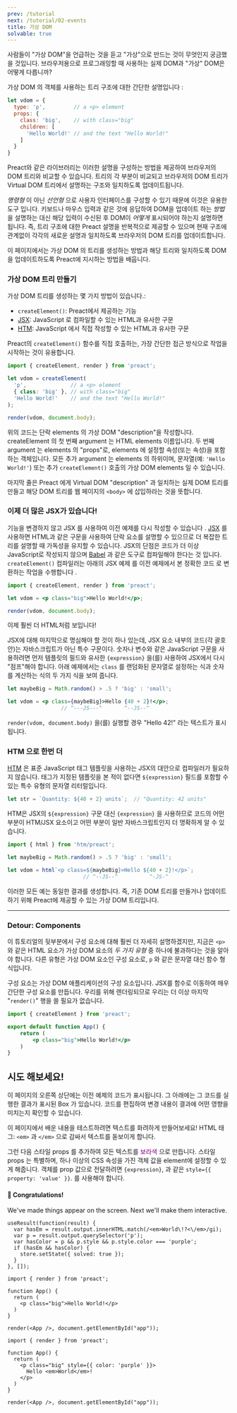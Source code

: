 ```yaml
---
prev: /tutorial
next: /tutorial/02-events
title: 가상 DOM
solvable: true
---
```


사람들이 "가상 DOM"을 언급하는 것을 듣고 "가상"으로 만드는 것이 무엇인지 궁금했을 것입니다. 브라우저용으로 프로그래밍할 때 사용하는 실제 DOM과 "가상" DOM은 어떻게 다릅니까?

가상 DOM 의 객체를 사용하는 트리 구조에 대한 간단한 설명입니다 :

```js
let vdom = {
  type: 'p',         // a <p> element
  props: {
    class: 'big',    // with class="big"
    children: [
      'Hello World!' // and the text "Hello World!"
    ]
  }
}
```

Preact와 같은 라이브러리는 이러한 설명을 구성하는 방법을 제공하여 브라우저의 DOM 트리와 비교할 수 있습니다. 트리의 각 부분이 비교되고 브라우저의 DOM 트리가 Virtual DOM 트리에서 설명하는 구조와 일치하도록 업데이트됩니다.

_명령형_ 이 아닌 _선언형_ 으로 사용자 인터페이스를 구성할 수 있기 때문에 이것은 유용한 도구 입니다. 키보드나 마우스 입력과 같은 것에 응답하여 DOM을 업데이트 하는 _방법_ 을 설명하는 대신 해당 입력이 수신된 후 DOM이 _어떻게_ 표시되어야 하는지 설명하면 됩니다. 즉, 트리 구조에 대한 Preact 설명을 반복적으로 제공할 수 있으며 현재 구조에 관계없이 각각의 새로운 설명과 일치하도록 브라우저의 DOM 트리를 업데이트합니다.

이 페이지에서는 가상 DOM 의 트리를 생성하는 방법과 해당 트리와 일치하도록 DOM을 업데이트하도록 Preact에 지시하는 방법을 배웁니다.

### 가상 DOM 트리 만들기

가상 DOM 트리를 생성하는 몇 가지 방법이 있습니다.:

- `createElement()`: Preact에서 제공하는 기능
- [JSX]: JavaScript 로 컴파일할 수 있는 HTML과 유사한 구문
- [HTM]: JavaScript 에서 직접 작성할 수 있는 HTML과 유사한 구문

Preact의 `createElement()` 함수를 직접 호출하는, 가장 간단한 접근 방식으로 작업을 시작하는 것이 유용합니다.



```jsx
import { createElement, render } from 'preact';

let vdom = createElement(
  'p',              // a <p> element
  { class: 'big' }, // with class="big"
  'Hello World!'    // and the text "Hello World!"
);

render(vdom, document.body);
```

위의 코드는 단락 elements 의 가상 DOM "description"을 작성합니다. createElement 의 첫 번째 argument 는 HTML elements 이름입니다. 두 번째 argument 는 elements 의 "props"로, elements 에 설정할 속성(또는 속성)을 포함하는 객체입니다. 모든 추가 argument 는 elements 의 하위이며, 문자열(예: `'Hello World!'`) 또는 추가 `createElement()` 호출의 가상 DOM elements 일 수 있습니다.

마지막 줄은 Preact 에게 Virtual DOM "description" 과 일치하는 실제 DOM 트리를 만들고 해당 DOM 트리를 웹 페이지의 `<body>` 에 삽입하라는 것을 뜻합니다.

### 이제 더 많은 JSX가 있습니다!

기능을 변경하지 않고 JSX 를 사용하여 이전 예제를 다시 작성할 수 있습니다 . [JSX] 를 사용하면 HTML과 같은 구문을 사용하여 단락 요소를 설명할 수 있으므로 더 복잡한 트리를 설명할 때 가독성을 유지할 수 있습니다. JSX의 단점은 코드가 더 이상 JavaScript로 작성되지 않으며 [Babel] 과 같은 도구로 컴파일해야 한다는 것 입니다. `createElement()` 컴파일러는 아래의 JSX 예제 를 이전 예제에서 본 정확한 코드 로 변환하는 작업을 수행합니다 .




```jsx
import { createElement, render } from 'preact';

let vdom = <p class="big">Hello World!</p>;

render(vdom, document.body);
```

이제 훨씬 더 HTML처럼 보입니다!

JSX에 대해 마지막으로 명심해야 할 것이 하나 있는데, JSX 요소 내부의 코드(각 괄호 안)는 자바스크립트가 아닌 특수 구문이다. 숫자나 변수와 같은 JavaScript 구문을 사용하려면 먼저 템플릿의 필드와 유사한 `{expression}` 을(를) 사용하여 JSX에서 다시 "점프"해야 합니다. 아래 예제에서는 `class` 를 랜덤화된 문자열로 설정하는 식과 숫자를 계산하는 식의 두 가지 식을 보여 줍니다.

```jsx
let maybeBig = Math.random() > .5 ? 'big' : 'small';

let vdom = <p class={maybeBig}>Hello {40 + 2}!</p>;
                 // ^---JS---^       ^--JS--^
```

`render(vdom, document.body)` 을(를) 실행할 경우 "Hello 42!" 라는 텍스트가 표시됩니다.

### HTM 으로 한번 더

[HTM] 은 표준 JavaScript 태그 템플릿을 사용하는 JSX의 대안으로 컴파일러가 필요하지 않습니다. 태그가 지정된 템플릿을 본 적이 없다면 `${expression}` 필드를 포함할 수 있는 특수 유형의 문자열 리터럴입니다.

```js
let str = `Quantity: ${40 + 2} units`;  // "Quantity: 42 units"
```

HTM은 JSX의 `${expression}` 구문 대신 `{expression}` 을 사용하므로 코드의 어떤 부분이 HTM/JSX 요소이고 어떤 부분이 일반 자바스크립트인지 더 명확하게 알 수 있습니다.

```js
import { html } from 'htm/preact';

let maybeBig = Math.random() > .5 ? 'big' : 'small';

let vdom = html`<p class=${maybeBig}>Hello ${40 + 2}!</p>`;
                        // ^--JS--^          ^-JS-^
```

이러한 모든 예는 동일한 결과를 생성합니다. 즉, 기존 DOM 트리를 만들거나 업데이트하기 위해 Preact에 제공할 수 있는 가상 DOM 트리입니다.

---

### Detour: Components

이 튜토리얼의 뒷부분에서 구성 요소에 대해 훨씬 더 자세히 설명하겠지만, 지금은 `<p>` 와 같은 HTML 요소가 가상 DOM 요소의 _두 가지 유형_ 중 하나에 불과하다는 것을 알아야 합니다. 다른 유형은 가상 DOM 요소인 구성 요소로, `p` 와 같은 문자열 대신 함수 형식입니다.

구성 요소는 가상 DOM 애플리케이션의 구성 요소입니다.
JSX를 함수로 이동하여 매우 간단한 구성 요소를 만듭니다.
우리를 위해 렌더링되므로 우리는 더 이상 마지막 "`render()`" 행을 쓸 필요가 없습니다.

```jsx
import { createElement } from 'preact';

export default function App() {
	return (
		<p class="big">Hello World!</p>
	)
}
```

## 시도 해보세요!

이 페이지의 오른쪽 상단에는 이전 예제의 코드가 표시됩니다. 그 아래에는 그 코드를 실행한 결과가 표시된 Box 가 있습니다. 코드를 편집하여 변경 내용이 결과에 어떤 영향을 미치는지 확인할 수 있습니다.

이 페이지에서 배운 내용을 테스트하려면 텍스트를 화려하게 만들어보세요! HTML 태그: `<em>` 과 `</em>` 으로 감싸서 텍스트를 돋보이게 합니다.

그런 다음 스타일 props 를 추가하여 모든 텍스트를 <span style="color:purple">보라색</span> 으로 만듭니다. 스타일 props 는 특별하며, 하나 이상의 CSS 속성을 가진 객체 값을 element에 설정할 수 있게 해줍니다. 객체를 prop 값으로 전달하려면 `{expression}`, 과 같은 `style={{ property: 'value' }}`. 를 사용해야 합니다.

<solution>
  <h4>🎉 Congratulations!</h4>
  <p>We've made things appear on the screen. Next we'll make them interactive.</p>
</solution>


```js:setup
useResult(function(result) {
  var hasEm = result.output.innerHTML.match(/<em>World\!?<\/em>/gi);
  var p = result.output.querySelector('p');
  var hasColor = p && p.style && p.style.color === 'purple';
  if (hasEm && hasColor) {
    store.setState({ solved: true });
  }
}, []);
```


```jsx:repl-initial
import { render } from 'preact';

function App() {
  return (
    <p class="big">Hello World!</p>
  )
}

render(<App />, document.getElementById("app"));
```

```jsx:repl-final
import { render } from 'preact';

function App() {
  return (
    <p class="big" style={{ color: 'purple' }}>
      Hello <em>World</em>!
    </p>
  )
}

render(<App />, document.getElementById("app"));
```

[JSX]: https://en.wikipedia.org/wiki/JSX_(JavaScript)
[HTM]: https://github.com/developit/htm
[Babel]: https://babeljs.io
